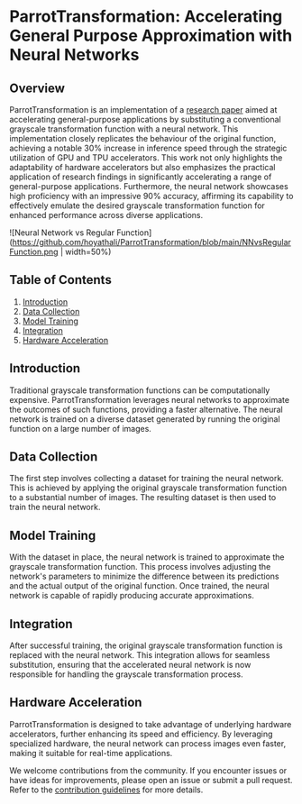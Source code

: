 # ParrotTransformation: Accelerating General Purpose Approximation with Neural Networks

## Overview

ParrotTransformation is an implementation of a [research paper](https://ieeexplore.ieee.org/document/6493641) aimed at accelerating general-purpose applications by substituting a conventional grayscale transformation function with a neural network. This implementation closely replicates the behaviour of the original function, achieving a notable 30% increase in inference speed through the strategic utilization of GPU and TPU accelerators. This work not only highlights the adaptability of hardware accelerators but also emphasizes the practical application of research findings in significantly accelerating a range of general-purpose applications. Furthermore, the neural network showcases high proficiency with an impressive 90% accuracy, affirming its capability to effectively emulate the desired grayscale transformation function for enhanced performance across diverse applications.

![Neural Network vs Regular Function](https://github.com/hoyathali/ParrotTransformation/blob/main/NNvsRegularFunction.png | width=50%)

## Table of Contents

1. [Introduction](#introduction)
2. [Data Collection](#data-collection)
3. [Model Training](#model-training)
4. [Integration](#integration)
5. [Hardware Acceleration](#hardware-acceleration)

## Introduction

Traditional grayscale transformation functions can be computationally expensive. ParrotTransformation leverages neural networks to approximate the outcomes of such functions, providing a faster alternative. The neural network is trained on a diverse dataset generated by running the original function on a large number of images.

## Data Collection

The first step involves collecting a dataset for training the neural network. This is achieved by applying the original grayscale transformation function to a substantial number of images. The resulting dataset is then used to train the neural network.

## Model Training

With the dataset in place, the neural network is trained to approximate the grayscale transformation function. This process involves adjusting the network's parameters to minimize the difference between its predictions and the actual output of the original function. Once trained, the neural network is capable of rapidly producing accurate approximations.

## Integration

After successful training, the original grayscale transformation function is replaced with the neural network. This integration allows for seamless substitution, ensuring that the accelerated neural network is now responsible for handling the grayscale transformation process.

## Hardware Acceleration

ParrotTransformation is designed to take advantage of underlying hardware accelerators, further enhancing its speed and efficiency. By leveraging specialized hardware, the neural network can process images even faster, making it suitable for real-time applications.


We welcome contributions from the community. If you encounter issues or have ideas for improvements, please open an issue or submit a pull request. Refer to the [contribution guidelines](CONTRIBUTING.md) for more details.
